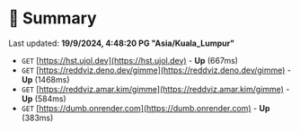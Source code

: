 # 📖 Summary
Last updated: **19/9/2024, 4:48:20 PG "Asia/Kuala_Lumpur"**

- `GET` [https://hst.ujol.dev](https://hst.ujol.dev) - **Up** (667ms)
- `GET` [https://reddviz.deno.dev/gimme](https://reddviz.deno.dev/gimme) - **Up** (1468ms)
- `GET` [https://reddviz.amar.kim/gimme](https://reddviz.amar.kim/gimme) - **Up** (584ms)
- `GET` [https://dumb.onrender.com](https://dumb.onrender.com) - **Up** (383ms)
